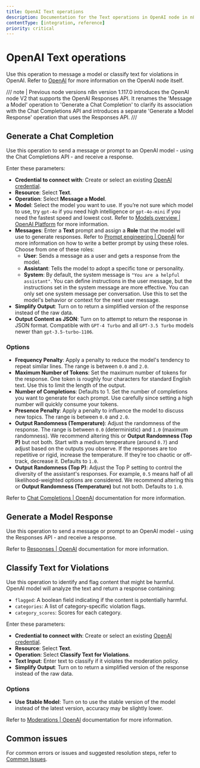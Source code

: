 ```yaml
---
title: OpenAI Text operations 
description: Documentation for the Text operations in OpenAI node in n8n, a workflow automation platform. Includes details of operations and configuration, and links to examples and credentials information.
contentType: [integration, reference]
priority: critical
---
```


# OpenAI Text operations

Use this operation to message a model or classify text for violations in OpenAI. Refer to [OpenAI](/integrations/builtin/app-nodes/n8n-nodes-langchain.openai/index.md) for more information on the OpenAI node itself.

/// note | Previous node versions
n8n version 1.117.0 introduces the OpenAI node V2 that supports the OpenAI Responses API. It renames the 'Message a Model' operation to 'Generate a Chat Completion' to clarify its association with the Chat Completions API and introduces a separate 'Generate a Model Response' operation that uses the Responses API.
///

## Generate a Chat Completion

Use this operation to send a message or prompt to an OpenAI model - using the Chat Completions API - and receive a response.

Enter these parameters:

- **Credential to connect with**: Create or select an existing [OpenAI credential](/integrations/builtin/credentials/openai.md).
- **Resource**: Select **Text**.
- **Operation**: Select **Message a Model**.
- **Model**: Select the model you want to use. If you’re not sure which model to use, try `gpt-4o` if you need high intelligence or `gpt-4o-mini` if you need the fastest speed and lowest cost. Refer to [Models overview | OpenAI Platform](https://platform.openai.com/docs/models) for more information. 
- **Messages**: Enter a **Text** prompt and assign a **Role** that the model will use to generate responses. Refer to [Prompt engineering | OpenAI](https://platform.openai.com/docs/guides/prompt-engineering) for more information on how to write a better prompt by using these roles. Choose from one of these roles: 
    - **User**: Sends a message as a user and gets a response from the model. 
    - **Assistant**: Tells the model to adopt a specific tone or personality. 
    - **System**: By default, the system message is `"You are a helpful assistant"`. You can define instructions in the user message, but the instructions set in the system message are more effective. You can only set one system message per conversation. Use this to set the model's behavior or context for the next user message. 
- **Simplify Output**: Turn on to return a simplified version of the response instead of the raw data. 
- **Output Content as JSON**: Turn on to attempt to return the response in JSON format. Compatible with `GPT-4 Turbo` and all `GPT-3.5 Turbo` models newer than `gpt-3.5-turbo-1106`.

### Options

- **Frequency Penalty**: Apply a penalty to reduce the model's tendency to repeat similar lines. The range is between `0.0` and `2.0`.
- **Maximum Number of Tokens**: Set the maximum number of tokens for the response. One token is roughly four characters for standard English text. Use this to limit the length of the output. 
- **Number of Completions**: Defaults to 1. Set the number of completions you want to generate for each prompt. Use carefully since setting a high number will quickly consume your tokens. 
- **Presence Penalty**: Apply a penalty to influence the model to discuss new topics. The range is between `0.0` and `2.0`.
- **Output Randomness (Temperature)**: Adjust the randomness of the response. The range is between `0.0` (deterministic) and `1.0` (maximum randomness). We recommend altering this or **Output Randomness (Top P)** but not both. Start with a medium temperature (around `0.7`) and adjust based on the outputs you observe. If the responses are too repetitive or rigid, increase the temperature. If they’re too chaotic or off-track, decrease it. Defaults to `1.0`. 
- **Output Randomness (Top P)**: Adjust the Top P setting to control the diversity of the assistant's responses. For example, `0.5` means half of all likelihood-weighted options are considered. We recommend altering this or **Output Randomness (Temperature)** but not both. Defaults to `1.0`. 

Refer to [Chat Completions | OpenAI](https://platform.openai.com/docs/api-reference/chat) documentation for more information.

## Generate a Model Response

Use this operation to send a message or prompt to an OpenAI model - using the Responses API - and receive a response.

Refer to [Responses | OpenAI](https://platform.openai.com/docs/api-reference/responses/create) documentation for more information.

## Classify Text for Violations

Use this operation to identify and flag content that might be harmful. OpenAI model will analyze the text and return a response containing:

- `flagged`: A boolean field indicating if the content is potentially harmful.
- `categories`: A list of category-specific violation flags.
- `category_scores`: Scores for each category.

Enter these parameters:

- **Credential to connect with**: Create or select an existing [OpenAI credential](/integrations/builtin/credentials/openai.md).
- **Resource**: Select **Text**.
- **Operation**: Select **Classify Text for Violations**.
- **Text Input**: Enter text to classify if it violates the moderation policy. 
- **Simplify Output**: Turn on to return a simplified version of the response instead of the raw data.

### Options

- **Use Stable Model**: Turn on to use the stable version of the model instead of the latest version, accuracy may be slightly lower.

Refer to [Moderations | OpenAI](https://platform.openai.com/docs/api-reference/moderations) documentation for more information.

## Common issues

For common errors or issues and suggested resolution steps, refer to [Common Issues](/integrations/builtin/app-nodes/n8n-nodes-langchain.openai/common-issues.md).
